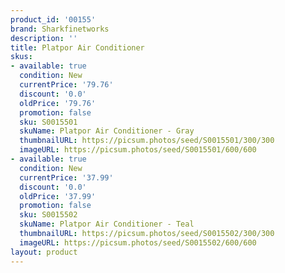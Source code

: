 ```yaml
---
product_id: '00155'
brand: Sharkfinetworks
description: ''
title: Platpor Air Conditioner
skus:
- available: true
  condition: New
  currentPrice: '79.76'
  discount: '0.0'
  oldPrice: '79.76'
  promotion: false
  sku: S0015501
  skuName: Platpor Air Conditioner - Gray
  thumbnailURL: https://picsum.photos/seed/S0015501/300/300
  imageURL: https://picsum.photos/seed/S0015501/600/600
- available: true
  condition: New
  currentPrice: '37.99'
  discount: '0.0'
  oldPrice: '37.99'
  promotion: false
  sku: S0015502
  skuName: Platpor Air Conditioner - Teal
  thumbnailURL: https://picsum.photos/seed/S0015502/300/300
  imageURL: https://picsum.photos/seed/S0015502/600/600
layout: product
---
```

